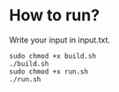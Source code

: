 # How to run?
Write your input in input.txt.
```
sudo chmod +x build.sh
./build.sh
sudo chmod +x run.sh
./run.sh
```
